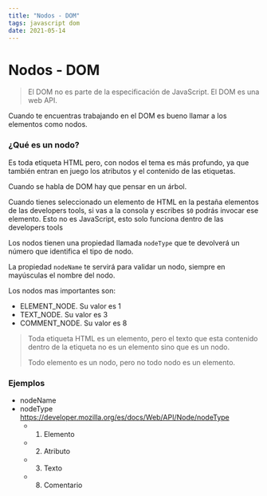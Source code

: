 ```yaml
---
title: "Nodos - DOM"
tags: javascript dom
date: 2021-05-14
---
```


# Nodos - DOM
> El DOM no es parte de la especificación de JavaScript. El DOM es una web API.

Cuando te encuentras trabajando en el DOM es bueno llamar a los elementos como nodos.

### ¿Qué es un nodo?

Es toda etiqueta HTML pero, con nodos el tema es más profundo, ya que también entran en juego los atributos y el contenido de las etiquetas.

Cuando se habla de DOM hay que pensar en un árbol.

Cuando tienes seleccionado un elemento de HTML en la pestaña elementos de las developers tools, si vas a la consola y escribes `$0` podrás invocar ese elemento. Esto no es JavaScript, esto solo funciona dentro de las developers tools

Los nodos tienen una propiedad llamada `nodeType` que te devolverá un número que identifica el tipo de nodo.

La propiedad `nodeName` te servirá para validar un nodo, siempre en mayúsculas el nombre del nodo.

Los nodos mas importantes son:

-   ELEMENT_NODE. Su valor es 1
-   TEXT_NODE. Su valor es 3
-   COMMENT_NODE. Su valor es 8

> Toda etiqueta HTML es un elemento, pero el texto que esta contenido dentro de la etiqueta no es un elemento sino que es un nodo.
> 
> Todo elemento es un nodo, pero no todo nodo es un elemento.

### Ejemplos
-   nodeName
-   nodeType  
    https://developer.mozilla.org/es/docs/Web/API/Node/nodeType
    -   1. Elemento
    -   2. Atributo
    -   3. Texto
    -   8. Comentario